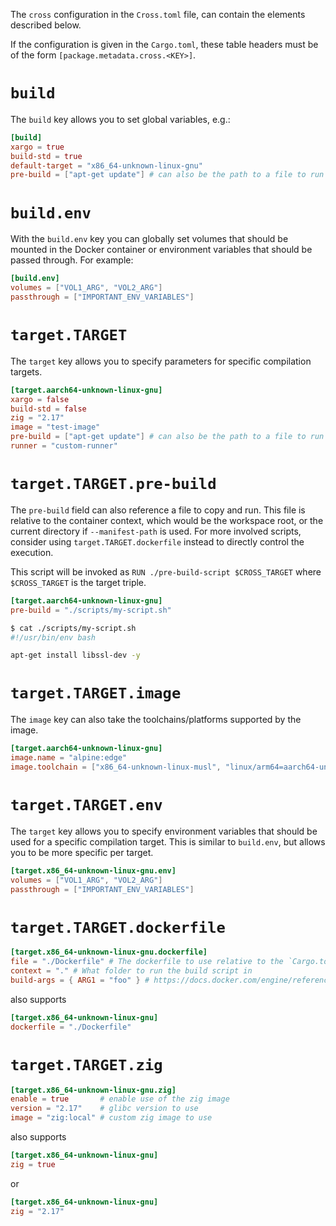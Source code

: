 The `cross` configuration in the `Cross.toml` file, can contain the elements described below.

If the configuration is given in the `Cargo.toml`, these table headers must be of the form `[package.metadata.cross.<KEY>]`.

# `build`

The `build` key allows you to set global variables, e.g.:

```toml
[build]
xargo = true
build-std = true
default-target = "x86_64-unknown-linux-gnu"
pre-build = ["apt-get update"] # can also be the path to a file to run
```

# `build.env`

With the `build.env` key you can globally set volumes that should be mounted
in the Docker container or environment variables that should be passed through.
For example:

```toml
[build.env]
volumes = ["VOL1_ARG", "VOL2_ARG"]
passthrough = ["IMPORTANT_ENV_VARIABLES"]
```

# `target.TARGET`

The `target` key allows you to specify parameters for specific compilation targets.

```toml
[target.aarch64-unknown-linux-gnu]
xargo = false
build-std = false
zig = "2.17"
image = "test-image"
pre-build = ["apt-get update"] # can also be the path to a file to run
runner = "custom-runner"
```

# `target.TARGET.pre-build`

The `pre-build` field can also reference a file to copy and run. This file is relative to the container context, which would be the workspace root, or the current directory if `--manifest-path` is used. For more involved scripts, consider using `target.TARGET.dockerfile` instead to directly control the execution.

This script will be invoked as `RUN ./pre-build-script $CROSS_TARGET` where `$CROSS_TARGET` is the target triple.

```toml
[target.aarch64-unknown-linux-gnu]
pre-build = "./scripts/my-script.sh"
```

```sh
$ cat ./scripts/my-script.sh
#!/usr/bin/env bash

apt-get install libssl-dev -y
```

# `target.TARGET.image`

The `image` key can also take the toolchains/platforms supported by the image.

```toml
[target.aarch64-unknown-linux-gnu]
image.name = "alpine:edge"
image.toolchain = ["x86_64-unknown-linux-musl", "linux/arm64=aarch64-unknown-linux-musl"] # Defaults to `x86_64-unknown-linux-gnu`
```

# `target.TARGET.env`

The `target` key allows you to specify environment variables that should be used for a specific compilation target.
This is similar to `build.env`, but allows you to be more specific per target.

```toml
[target.x86_64-unknown-linux-gnu.env]
volumes = ["VOL1_ARG", "VOL2_ARG"]
passthrough = ["IMPORTANT_ENV_VARIABLES"]
```

# `target.TARGET.dockerfile`

```toml
[target.x86_64-unknown-linux-gnu.dockerfile]
file = "./Dockerfile" # The dockerfile to use relative to the `Cargo.toml`
context = "." # What folder to run the build script in
build-args = { ARG1 = "foo" } # https://docs.docker.com/engine/reference/builder/#arg
```

also supports

```toml
[target.x86_64-unknown-linux-gnu]
dockerfile = "./Dockerfile"
```

# `target.TARGET.zig`

```toml
[target.x86_64-unknown-linux-gnu.zig]
enable = true       # enable use of the zig image
version = "2.17"    # glibc version to use
image = "zig:local" # custom zig image to use
```

also supports

```toml
[target.x86_64-unknown-linux-gnu]
zig = true
```

or

```toml
[target.x86_64-unknown-linux-gnu]
zig = "2.17"
```

